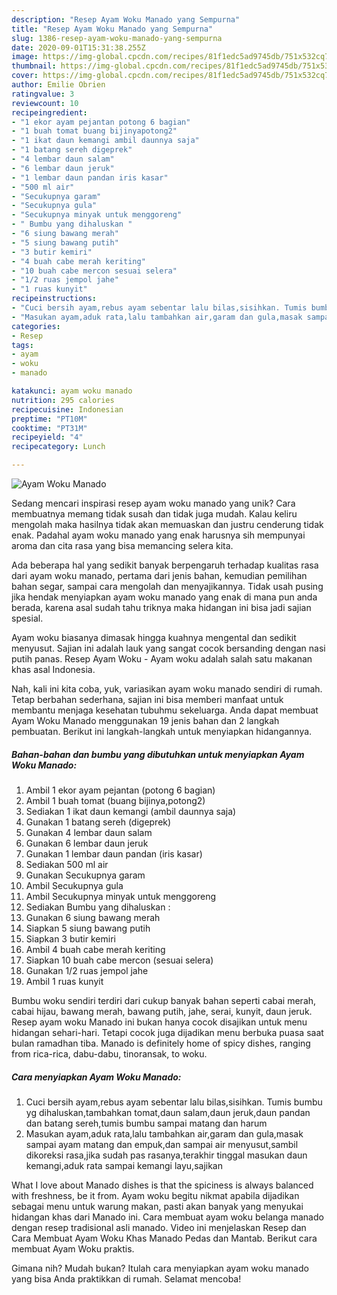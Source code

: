 ```yaml
---
description: "Resep Ayam Woku Manado yang Sempurna"
title: "Resep Ayam Woku Manado yang Sempurna"
slug: 1386-resep-ayam-woku-manado-yang-sempurna
date: 2020-09-01T15:31:38.255Z
image: https://img-global.cpcdn.com/recipes/81f1edc5ad9745db/751x532cq70/ayam-woku-manado-foto-resep-utama.jpg
thumbnail: https://img-global.cpcdn.com/recipes/81f1edc5ad9745db/751x532cq70/ayam-woku-manado-foto-resep-utama.jpg
cover: https://img-global.cpcdn.com/recipes/81f1edc5ad9745db/751x532cq70/ayam-woku-manado-foto-resep-utama.jpg
author: Emilie Obrien
ratingvalue: 3
reviewcount: 10
recipeingredient:
- "1 ekor ayam pejantan potong 6 bagian"
- "1 buah tomat buang bijinyapotong2"
- "1 ikat daun kemangi ambil daunnya saja"
- "1 batang sereh digeprek"
- "4 lembar daun salam"
- "6 lembar daun jeruk"
- "1 lembar daun pandan iris kasar"
- "500 ml air"
- "Secukupnya garam"
- "Secukupnya gula"
- "Secukupnya minyak untuk menggoreng"
- " Bumbu yang dihaluskan "
- "6 siung bawang merah"
- "5 siung bawang putih"
- "3 butir kemiri"
- "4 buah cabe merah keriting"
- "10 buah cabe mercon sesuai selera"
- "1/2 ruas jempol jahe"
- "1 ruas kunyit"
recipeinstructions:
- "Cuci bersih ayam,rebus ayam sebentar lalu bilas,sisihkan. Tumis bumbu yg dihaluskan,tambahkan tomat,daun salam,daun jeruk,daun pandan dan batang sereh,tumis bumbu sampai matang dan harum"
- "Masukan ayam,aduk rata,lalu tambahkan air,garam dan gula,masak sampai ayam matang dan empuk,dan sampai air menyusut,sambil dikoreksi rasa,jika sudah pas rasanya,terakhir tinggal masukan daun kemangi,aduk rata sampai kemangi layu,sajikan"
categories:
- Resep
tags:
- ayam
- woku
- manado

katakunci: ayam woku manado 
nutrition: 295 calories
recipecuisine: Indonesian
preptime: "PT10M"
cooktime: "PT31M"
recipeyield: "4"
recipecategory: Lunch

---
```



![Ayam Woku Manado](https://img-global.cpcdn.com/recipes/81f1edc5ad9745db/751x532cq70/ayam-woku-manado-foto-resep-utama.jpg)

Sedang mencari inspirasi resep ayam woku manado yang unik? Cara membuatnya memang tidak susah dan tidak juga mudah. Kalau keliru mengolah maka hasilnya tidak akan memuaskan dan justru cenderung tidak enak. Padahal ayam woku manado yang enak harusnya sih mempunyai aroma dan cita rasa yang bisa memancing selera kita.

Ada beberapa hal yang sedikit banyak berpengaruh terhadap kualitas rasa dari ayam woku manado, pertama dari jenis bahan, kemudian pemilihan bahan segar, sampai cara mengolah dan menyajikannya. Tidak usah pusing jika hendak menyiapkan ayam woku manado yang enak di mana pun anda berada, karena asal sudah tahu triknya maka hidangan ini bisa jadi sajian spesial.

Ayam woku biasanya dimasak hingga kuahnya mengental dan sedikit menyusut. Sajian ini adalah lauk yang sangat cocok bersanding dengan nasi putih panas. Resep Ayam Woku - Ayam woku adalah salah satu makanan khas asal Indonesia.


Nah, kali ini kita coba, yuk, variasikan ayam woku manado sendiri di rumah. Tetap berbahan sederhana, sajian ini bisa memberi manfaat untuk membantu menjaga kesehatan tubuhmu sekeluarga. Anda dapat membuat Ayam Woku Manado menggunakan 19 jenis bahan dan 2 langkah pembuatan. Berikut ini langkah-langkah untuk menyiapkan hidangannya.

<!--inarticleads1-->

##### Bahan-bahan dan bumbu yang dibutuhkan untuk menyiapkan Ayam Woku Manado:

1. Ambil 1 ekor ayam pejantan (potong 6 bagian)
1. Ambil 1 buah tomat (buang bijinya,potong2)
1. Sediakan 1 ikat daun kemangi (ambil daunnya saja)
1. Gunakan 1 batang sereh (digeprek)
1. Gunakan 4 lembar daun salam
1. Gunakan 6 lembar daun jeruk
1. Gunakan 1 lembar daun pandan (iris kasar)
1. Sediakan 500 ml air
1. Gunakan Secukupnya garam
1. Ambil Secukupnya gula
1. Ambil Secukupnya minyak untuk menggoreng
1. Sediakan  Bumbu yang dihaluskan :
1. Gunakan 6 siung bawang merah
1. Siapkan 5 siung bawang putih
1. Siapkan 3 butir kemiri
1. Ambil 4 buah cabe merah keriting
1. Siapkan 10 buah cabe mercon (sesuai selera)
1. Gunakan 1/2 ruas jempol jahe
1. Ambil 1 ruas kunyit


Bumbu woku sendiri terdiri dari cukup banyak bahan seperti cabai merah, cabai hijau, bawang merah, bawang putih, jahe, serai, kunyit, daun jeruk. Resep ayam woku Manado ini bukan hanya cocok disajikan untuk menu hidangan sehari-hari. Tetapi cocok juga dijadikan menu berbuka puasa saat bulan ramadhan tiba. Manado is definitely home of spicy dishes, ranging from rica-rica, dabu-dabu, tinoransak, to woku. 

<!--inarticleads2-->

##### Cara menyiapkan Ayam Woku Manado:

1. Cuci bersih ayam,rebus ayam sebentar lalu bilas,sisihkan. Tumis bumbu yg dihaluskan,tambahkan tomat,daun salam,daun jeruk,daun pandan dan batang sereh,tumis bumbu sampai matang dan harum
1. Masukan ayam,aduk rata,lalu tambahkan air,garam dan gula,masak sampai ayam matang dan empuk,dan sampai air menyusut,sambil dikoreksi rasa,jika sudah pas rasanya,terakhir tinggal masukan daun kemangi,aduk rata sampai kemangi layu,sajikan


What I love about Manado dishes is that the spiciness is always balanced with freshness, be it from. Ayam woku begitu nikmat apabila dijadikan sebagai menu untuk warung makan, pasti akan banyak yang menyukai hidangan khas dari Manado ini. Cara membuat ayam woku belanga manado dengan resep tradisional asli manado. Video ini menjelaskan Resep dan Cara Membuat Ayam Woku Khas Manado Pedas dan Mantab. Berikut cara membuat Ayam Woku praktis. 

Gimana nih? Mudah bukan? Itulah cara menyiapkan ayam woku manado yang bisa Anda praktikkan di rumah. Selamat mencoba!
